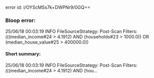 error id: i/OYScMSs7k+DWPNr9/0GQ==
### Bloop error:

25/06/18 00:03:19 INFO FileSourceStrategy: Post-Scan Filters: (((median_income#24 > 4.1912) AND (households#23 > 1000.0)) OR (median_house_value#25 > 400000.0))
#### Short summary: 

25/06/18 00:03:19 INFO FileSourceStrategy: Post-Scan Filters: (((median_income#24 > 4.1912) AND (hou...